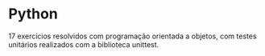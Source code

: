 # Python

17 exercícios resolvidos com programação orientada a objetos, com testes unitários realizados com a biblioteca unittest.
